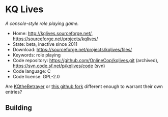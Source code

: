# KQ Lives

_A console-style role playing game._

- Home: http://kqlives.sourceforge.net/, https://sourceforge.net/projects/kqlives/
- State: beta, inactive since 2011
- Download: https://sourceforge.net/projects/kqlives/files/
- Keywords: role playing
- Code repository: https://github.com/OnlineCop/kqlives.git (archived), https://svn.code.sf.net/p/kqlives/code (svn)
- Code language: C
- Code license: GPL-2.0

Are [KQtheBetrayer](https://sourceforge.net/projects/kqthebetrayer/) or [this github fork](https://github.com/OnlineCop/kq-fork) different enough to
warrant their own entries?

## Building

